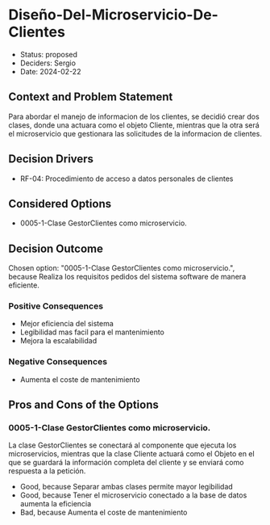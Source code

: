 # Diseño-Del-Microservicio-De-Clientes

* Status: proposed
* Deciders: Sergio
* Date: 2024-02-22

## Context and Problem Statement

Para abordar el manejo de informacion de los clientes, se decidió crear dos clases, donde una actuara como el objeto Cliente, mientras que la otra será el microservicio que gestionara las solicitudes de la informacion de clientes.

## Decision Drivers

* RF-04: Procedimiento de acceso a datos personales de clientes

## Considered Options

* 0005-1-Clase GestorClientes como microservicio.

## Decision Outcome

Chosen option: "0005-1-Clase GestorClientes como microservicio.", because Realiza los requisitos pedidos del sistema software de manera eficiente.

### Positive Consequences

* Mejor eficiencia del sistema
* Legibilidad mas facil para el mantenimiento
* Mejora la escalabilidad

### Negative Consequences

* Aumenta el coste de mantenimiento

## Pros and Cons of the Options

### 0005-1-Clase GestorClientes como microservicio.

La clase GestorClientes se conectará al componente que ejecuta los microservicios, mientras que la clase Cliente actuará como el Objeto en el que se guardará la información completa del cliente y se enviará como respuesta a la petición.

* Good, because Separar ambas clases permite mayor legibilidad
* Good, because Tener el microservicio conectado a la base de datos aumenta la eficiencia
* Bad, because Aumenta el coste de mantenimiento
